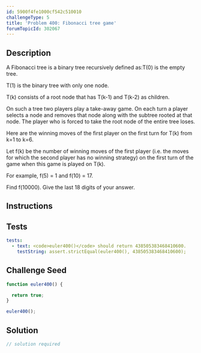 ```yaml
---
id: 5900f4fe1000cf542c510010
challengeType: 5
title: 'Problem 400: Fibonacci tree game'
forumTopicId: 302067
---
```


## Description

<section id='description'>

A Fibonacci tree is a binary tree recursively defined as:T(0) is the empty tree.

T(1) is the binary tree with only one node.

T(k) consists of a root node that has T(k-1) and T(k-2) as children.

On such a tree two players play a take-away game. On each turn a player selects a node and removes that node along with the subtree rooted at that node. The player who is forced to take the root node of the entire tree loses.

Here are the winning moves of the first player on the first turn for T(k) from k=1 to k=6.

Let f(k) be the number of winning moves of the first player (i.e. the moves for which the second player has no winning strategy) on the first turn of the game when this game is played on T(k).

For example, f(5) = 1 and f(10) = 17.

Find f(10000). Give the last 18 digits of your answer.

</section>

## Instructions

<section id='instructions'>

</section>

## Tests

<section id='tests'>

```yml
tests:
  - text: <code>euler400()</code> should return 438505383468410600.
    testString: assert.strictEqual(euler400(), 438505383468410600);

```

</section>

## Challenge Seed

<section id='challengeSeed'>

<div id='js-seed'>

```js
function euler400() {

  return true;
}

euler400();
```

</div>

</section>

## Solution

<section id='solution'>

```js
// solution required
```

</section>
